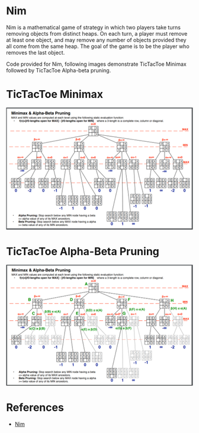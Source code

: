 # Nim
Nim is a mathematical game of strategy in which two players take turns removing objects from distinct heaps. On each turn, a player must remove at least one object, and may remove any number of objects provided they all come from the same heap. The goal of the game is to be the player who removes the last object.

Code provided for Nim, following images demonstrate TicTacToe Minimax followed by TicTacToe Alpha-beta pruning.

# TicTacToe Minimax
<p align="center">
  <img src="https://github.com/RicardsGraudins/Artificial-Intelligence-Labs/blob/master/Labs/NIM_Minimax/TicTacToe/Minimax_TicTacToe.PNG">
</p>

# TicTacToe Alpha-Beta Pruning
<p align="center">
  <img src="https://github.com/RicardsGraudins/Artificial-Intelligence-Labs/blob/master/Labs/NIM_Minimax/TicTacToe/Pruning_TicTacToe.PNG">
</p>

# References
* [Nim](https://en.wikipedia.org/wiki/Nim)

